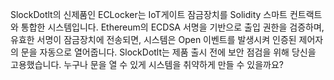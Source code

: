 SlockDotlt의 신제품인 ECLocker는 IoT게이트 잠금장치를 Solidity 스마트 컨트랙트와 통합한 시스템입니다. Ethereum의 ECDSA 서명을 기반으로 출입 권한을 검증하며, 유효한 서명이 잠금장치에 전송되면, 시스템은 Open 이벤트를 발생시켜 인증된 제어자의 문을 자동으로 열어줍니다. SlockDotlt는 제품 출시 전에 보안 점검을 위해 당신을 고용했습니다. 누구나 문을 열 수 있게 시스템을 취약하게 만들 수 있을까요?